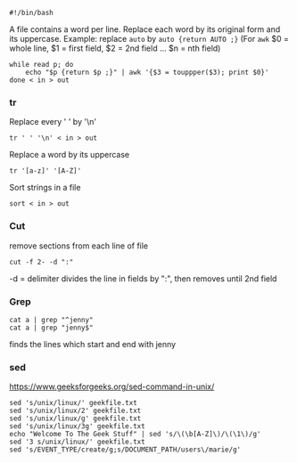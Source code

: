 ```
#!/bin/bash
```

A file contains a word per line. Replace each word by its original form and its uppercase. Example: replace `auto` by `auto {return AUTO ;}`
(For `awk` $0 = whole line, $1 = first field, $2 = 2nd field ... $n = nth field)
```
while read p; do
	echo "$p {return $p ;}" | awk '{$3 = touppper($3); print $0}'
done < in > out
```



### tr
Replace every ' ' by '\n'
```
tr ' ' '\n' < in > out
```

Replace a word by its uppercase
```
tr '[a-z]' '[A-Z]'
```

Sort strings in a file
```
sort < in > out
```

### Cut
remove sections from each line of file
```
cut -f 2- -d ":"
```
-d = delimiter
divides the line in fields by ":", then removes until 2nd field


### Grep
```
cat a | grep "^jenny"
cat a | grep "jenny$"
```
finds the lines which start and end with jenny



### sed
https://www.geeksforgeeks.org/sed-command-in-unix/

```
sed 's/unix/linux/' geekfile.txt
sed 's/unix/linux/2' geekfile.txt
sed 's/unix/linux/g' geekfile.txt
sed 's/unix/linux/3g' geekfile.txt
echo "Welcome To The Geek Stuff" | sed 's/\(\b[A-Z]\)/\(\1\)/g'
sed '3 s/unix/linux/' geekfile.txt
sed 's/EVENT_TYPE/create/g;s/DOCUMENT_PATH/users\/marie/g'
```

